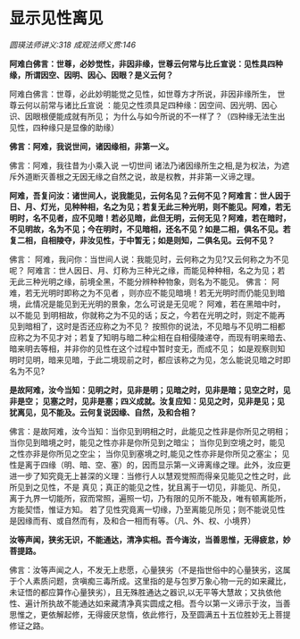 # 显示见性离见
_圆瑛法师讲义:318 成观法师义贯:146_

**阿难白佛言：世尊，必妙觉性，非因非缘，世尊云何常与比丘宣说：见性具四种缘，所谓因空、因明、因心、因眼？是义云何？**

阿难白佛言：世尊，必此妙明能觉之见性，如世尊方才所说，非因非缘所生， 世尊云何以前常与诸比丘宣说 ：能见之性须具足四种缘：因空间、因光明、因心识、因眼根便能成就有所见； 为什么与如今所说的不一样了？（四种缘无法生出见性，四种缘只是显像的助缘）

**佛言：阿难，我说世间，诸因缘相，非第一义。**

佛言：阿难，我往昔为小乘入说 一切世间 诸法乃诸因缘所生之相,是为权法，为遮斥外道断灭善根之无因无缘之自然之说，故是权教，并非第一义谛之理。

**阿难，吾复问汝：诸世间人，说我能见，云何名见？云何不见？阿难言：世人因于日、月、灯光，见种种相，名之为见；若复无此三种光明，则不能见。阿难，若无明时，名不见者，应不见暗！若必见暗，此但无明，云何无见？阿难，若在暗时，不见明故，名为不见；今在明时，不见暗相，还名不见？如是二相，俱名不见。若复二相，自相陵夺，非汝见性，于中暂无；如是则知，二俱名见。云何不见？**

佛言： 阿难，我问你：当世间人说：我能见时，云何称之为见?又云何称之为不见呢？
阿难言：世人因日、月、灯称为三种光之缘，而能见种种相，名之为见；若无此三种光明之缘，前境全黑，不能分辨种种物象，则名为不能见。
佛言： 阿难，若无光明时即称之为不见者 ，则亦应不能见暗境！若无光明时而仍能见到暗境，此情况是能见到无光明的景象，怎么可说是无见呢？ 阿难，若在黑暗中时，以不能见 到明相故，你就称之为不见的话；反之，今若在光明之时，则定不能再见到暗相了，这时是否还应称之为不见？
按照你的说法，不见暗与不见明二相都应称之为不见才对；若复了知明与暗二种尘相在自相侵陵递夺，而现有明来暗去、暗来明去等相，并非你的见性在这个过程中暂时变无，而成不见； 如是观察则知明时见明，暗来见暗，于此二境现前之时，都应该称之为见，怎么能说见暗之时即名为不见?

**是故阿难，汝今当知：见明之时，见非是明；见暗之时，见非是暗；见空之时，见非是空； 见塞之时，见非是塞；四义成就。汝复应知：见见之时，见非是见；见犹离见，见不能及。云何复说因缘、自然，及和合相？**

佛言：是故阿难，汝今当知：当你见到明相之时，此能见之性非是你所见之明相；
当你见到暗境之时，能见之性亦非是你所见到之暗尘；
当你见到空境之时，能见之性亦非是你所见之空尘；
当你见到塞境之时,能见之性亦非是你所见之塞尘；
见性是离于四缘（明、暗、空、塞）的，因而显示第一义谛离缘之理。此外，汝应更进一步了知究竟无上甚深的义理：当修行人以慧观觉照而得亲见能见之性之时，此所见到之见性，不是
真见；真正的能见之性，犹且离于一切见，非能见、所见，离于九界一切能所，寂而常照，遍照一切，乃有限的见所不能及，唯有顿离能所，方能契悟，惟证方知。
若了见性究竟离一切缘，乃至离能见所见；则不能说见性是因缘而有、或自然而有，及和合一相而有等。（凡、外、权、小境界）

**汝等声闻，狭劣无识，不能通达，清净实相。吾今诲汝，当善思惟，无得疲怠，妙菩提路。**

佛言：汝等声闻之人，不发无上悲愿，心量狭劣（不是指世俗中的心量狭劣，这属于个人素质问题，贪嗔痴三毒所成。这里指的是与包罗万象心物一元的如来藏比，未证悟的都应算作心量狭劣），且无殊胜通达之器识,以无平等大慧故；又执依他性、遍计所执故不能通达如来藏清净真实圆成之相。吾今以第一义谛示于汝，当善思惟之，更依解起修，无得疲厌怠惰，依此修行，及至圆满五十五位胜妙无上菩提修证之路。